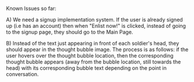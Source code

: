 Known Issues so far:

A) We need a signup implementation system. If the user is already signed up (i.e has an account) then when "Enlist now!" is clicked, instead of going to the signup page, they should go to the Main Page.

B) Instead of the text just appearing in front of each soldier's head, they should appear in the thought bubble image. The process is as follows: if the user hovers over the thought bubble location, then the corresponding thought bubble appears (away from the bubble location, still towards the head) with its corresponding bubble text depending on the point in conversation. 
